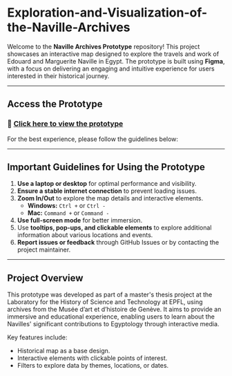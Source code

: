 # Exploration-and-Visualization-of-the-Naville-Archives

Welcome to the **Naville Archives Prototype** repository! This project showcases an interactive map designed to explore the travels and work of Edouard and Marguerite Naville in Egypt. The prototype is built using **Figma**, with a focus on delivering an engaging and intuitive experience for users interested in their historical journey.

---

## **Access the Prototype**

### 🔗 [Click here to view the prototype](https://www.figma.com/proto/b5vcE7baOIuSDOCkoPkTr9/Prototype-final?node-id=1-2&t=akIbPILtozosLur6-0&scaling=contain&content-scaling=fixed&page-id=0%3A1&starting-point-node-id=1%3A2)

For the best experience, please follow the guidelines below:

---

## **Important Guidelines for Using the Prototype**

1. **Use a laptop or desktop** for optimal performance and visibility.
2. **Ensure a stable internet connection** to prevent loading issues.
3. **Zoom In/Out** to explore the map details and interactive elements.
   - **Windows:** `Ctrl +` or `Ctrl -`
   - **Mac:** `Command +` or `Command -`
4. **Use full-screen mode** for better immersion.
5. Use **tooltips, pop-ups, and clickable elements** to explore additional information about various locations and events.
6. **Report issues or feedback** through GitHub Issues or by contacting the project maintainer.

---

## **Project Overview**

This prototype was developed as part of a master's thesis project at the Laboratory for the History of Science and Technology at EPFL, using archives from the Musée d’art et d’histoire de Genève. It aims to provide an immersive and educational experience, enabling users to learn about the Navilles' significant contributions to Egyptology through interactive media.

Key features include:
- Historical map as a base design.
- Interactive elements with clickable points of interest.
- Filters to explore data by themes, locations, or dates.

